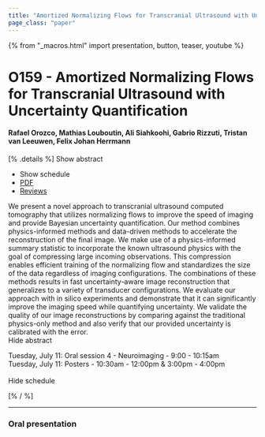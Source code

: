 ```yaml
---
title: "Amortized Normalizing Flows for Transcranial Ultrasound with Uncertainty Quantification"
page_class: "paper"
---
```


{% from "_macros.html" import presentation, button, teaser, youtube %}

# O159 - Amortized Normalizing Flows for Transcranial Ultrasound with Uncertainty Quantification

#### Rafael Orozco, Mathias Louboutin, Ali Siahkoohi, Gabrio Rizzuti, Tristan van Leeuwen, Felix Johan Herrmann

[% .details %]
<a class="toggle_visibility" data-selector=".abstract" data-level="3">Show abstract</a>
- <a class="toggle_visibility" data-selector=".schedule" data-level="3">Show schedule</a>
- <a href="https://openreview.net/pdf?id=LoJG-lUIlk">PDF</a>
- <a href="https://openreview.net/forum?id=LoJG-lUIlk">Reviews</a>

<p>
    <span class="abstract">
        We present a novel approach to transcranial ultrasound computed tomography that utilizes normalizing flows to improve the speed of imaging and provide Bayesian uncertainty quantification. Our method combines physics-informed methods and data-driven methods to accelerate the reconstruction of the final image. We make use of a physics-informed summary statistic to incorporate the known ultrasound physics with the goal of compressing large incoming observations. This compression enables efficient training of the normalizing flow and standardizes the size of the data regardless of imaging configurations. The combinations of these methods results in fast uncertainty-aware image reconstruction that generalizes to a variety of transducer configurations. We evaluate our approach with in silico experiments and demonstrate that it can significantly improve the imaging speed while quantifying uncertainty. We validate the quality of our image reconstructions by comparing against the traditional physics-only method and also verify that our provided uncertainty is calibrated with the error. 
        <br>
        <span class="actions"><a class="toggle_visibility" data-level="2">Hide abstract</a></span>
    </span>
</p>

<p>
    <span class="schedule">
        Tuesday, July 11: Oral session 4 - Neuroimaging - 9:00 - 10:15am<br>Tuesday, July 11: Posters - 10:30am - 12:00pm & 3:00pm - 4:00pm<br>
        <br>
        <span class="actions"><a class="toggle_visibility" data-level="2">Hide schedule</a></span>
    </span>
</p>
[% / %]

---


### Oral presentation
